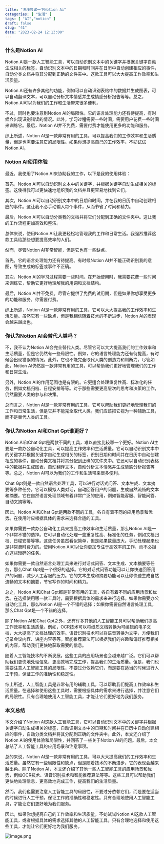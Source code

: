 ```yaml
---
title: "浅浅尝试一下Notion Ai"
categories: [ "生活" ]
tags: [ "AI","notion" ]
draft: false
slug: "41"
date: "2023-02-24 12:13:00"
---
```




### 什么是Notion AI

Notion AI是一款人工智能工具，可以自动识别文本中的关键字并根据关键字自动生成相关的标签，自动识别文本中的日期和时间并在日历中自动创建相应的事件，自动分类文档并将其分配到正确的文件夹中。这款工具可以大大提高工作效率和生活质量。

Notion AI还有许多其他的功能，例如可以自动识别表格中的数据并生成图表，可以自动翻译文本，可以自动分析文本情感并生成情感分析报告等等。总之，Notion AI可以为我们的工作和生活带来很多便利。

不过，同时也要注意到Notion AI的局限性。它的语言处理能力还有待提高，有时候会出现识别错误的情况。此外，学习过程需要一些时间，需要用户花费一些时间来训练它。最后，Notion AI并不免费，需要付费才能使用更多的功能和服务。

综上所述，Notion AI是一款非常有用的工具，可以提高我们的工作效率和生活质量，但是也需要注意它的局限性。如果你想提高自己的工作效率，不妨试试Notion AI。

### Notion AI使用体验

最近，我使用了Notion AI来协助我的工作，以下是我的使用体验：

首先，Notion AI可以自动识别文本中的关键字，并根据关键字自动生成相关的标签。这使得我可以更快速地组织我的文档并且更容易地找到它们。

其次，Notion AI可以自动识别文本中的日期和时间，并在我的日历中自动创建相应的事件。这让我不必手动输入每个事件，从而节省了时间和精力。

最后，Notion AI可以自动分类我的文档并将它们分配到正确的文件夹中。这让我的工作流程更加高效和整洁。

总体来说，使用Notion AI让我更轻松地管理我的工作和日常生活。我强烈推荐这款工具给那些想要提高效率的人们。

然而，尽管Notion AI非常智能，但是它也有一些缺点。

首先，它的语言处理能力还有待提高。有时候Notion AI并不能正确识别我的意图，导致生成的标签或事件不正确。

其次，Notion AI的学习过程需要一些时间。在开始使用时，我需要花费一些时间来训练它，帮助它更好地理解我的用词和文档结构。

最后，Notion AI并不免费。尽管它提供了免费的试用期，但是如果你想享受更多的功能和服务，你需要付费。

综上所述，Notion AI是一款非常有用的工具，它可以大大提高我的工作效率和生活质量。虽然它有一些缺点，但是我相信随着技术的不断进步，Notion AI的表现会越来越出色。

### 你认为Notion AI会替代人类吗？

不，我不认为Notion AI会完全替代人类。尽管它可以大大提高我们的工作效率和生活质量，但是它仍然有一些局限性。例如，它的语言处理能力还有待提高，有时候会出现错误的情况。此外，它也不能完全取代人类的创造力和判断力。尽管如此，Notion AI仍然是一款非常有用的工具，可以帮助我们更好地管理我们的工作和日常生活。

另外，Notion AI的作用范围也是有限的。它更适合处理重复性高、标准化的任务，例如文档归档、日程安排等等。对于那些需要更高层次的思考和决策的工作，仍然需要人类的参与和决策。

总而言之，Notion AI是一款非常有用的工具，它可以帮助我们更好地管理我们的工作和日常生活，但是它并不能完全取代人类。我们应该把它视为一种辅助工具，而不是替代人类的工具。

### 你认为Notion AI和Chat Gpt谁更好？

Notion AI和Chat Gpt是两款不同的工具，难以直接比较哪一个更好。Notion AI主要是一款办公自动化工具，可以提高工作效率和生活质量。它可以自动识别文本中的关键字并根据关键字自动生成相关的标签，识别日期和时间并在日历中自动创建相应的事件，自动分类文档并将其分配到正确的文件夹中。它还可以自动识别表格中的数据并生成图表，自动翻译文本，自动分析文本情感并生成情感分析报告等等。总之，Notion AI可以为我们的工作和生活带来很多便利。

Chat Gpt则是一款自然语言处理工具，可以进行对话式问答、文本生成、文本摘要等多种任务。它可以模拟人类对话，自动回答用户的问题，生成自然流畅的文本和摘要。它在自然语言处理领域有着非常广泛的应用，例如智能客服、智能问答、自动文摘等等。

因此，Notion AI和Chat Gpt是两款不同的工具，各自有着不同的应用场景和优势。在使用时应根据具体的需求来选择合适的工具。

如果你需要一款办公自动化工具来提高工作效率和生活质量，那么Notion AI是一个非常不错的选择。它可以自动化处理一些重复性高、标准化的任务，例如文档归档、日程安排等等。这些任务虽然看似简单，但是如果数量庞大，手动处理起来也是非常费时费力的。使用Notion AI可以让你更加专注于高效率的工作，而不必担心这些琐碎的任务。

如果你需要一款自然语言处理工具来进行对话式问答、文本生成、文本摘要等任务，那么Chat Gpt是一个很好的选择。它的对话式问答功能可以让你快速回答用户的问题，减少人工客服的压力。它的文本生成和摘要功能可以让你快速生成自然流畅的文本和摘要，节省写作的时间和精力。

总之，Notion AI和Chat Gpt都是非常有用的工具，各自有着不同的应用场景和优势。在选择使用哪一款工具时，需要根据具体的需求来进行选择。如果你需要办公自动化工具，那么Notion AI是一个不错的选择；如果你需要自然语言处理工具，那么Chat Gpt是一个不错的选择。

除了Notion AI和Chat Gpt之外，还有许多其他的人工智能工具可以帮助我们提高工作效率和生活质量。例如，OCR技术可以将纸质文档转换为可编辑的电子文档，大大提高了文档处理的效率。语音识别技术可以将语音转换为文字，方便我们记录会议内容、讲座内容等等。智能推荐算法可以根据我们的兴趣和偏好推荐相关的内容，帮助我们更快地获取需要的信息。

随着人工智能技术的不断发展，这些工具的应用场景也会越来越广泛。它们可以帮助我们更快地处理信息，更高效地完成工作，提高我们的生活质量。但是，我们也需要注意人工智能工具的局限性，不要过分依赖它们，而是要在适当的时候进行人工干预，保证工作的准确性和稳定性。

综上所述，人工智能工具是非常有用的辅助工具，可以帮助我们提高工作效率和生活质量。在选择和使用这些工具时，需要根据具体的需求来进行选择，并注意它们的局限性。只有合理地使用人工智能工具，才能让它们更好地为我们服务。

### 本文总结

本文介绍了Notion AI这款人工智能工具，它可以自动识别文本中的关键字并根据关键字自动生成相关的标签，自动识别文本中的日期和时间并在日历中自动创建相应的事件，自动分类文档并将其分配到正确的文件夹中。此外，本文还介绍了Notion AI的使用体验和局限性，并回答了一些关于Notion AI的问题。最后，本文总结了人工智能工具的应用场景和注意事项。

总的来说，Notion AI是一款非常有用的工具，可以大大提高我们的工作效率和生活质量。虽然它有一些局限性和缺点，但是随着技术的不断进步，它的表现会越来越出色。除了Notion AI，本文还介绍了其他一些人工智能工具的应用场景和优势，例如OCR技术、语音识别技术和智能推荐算法等等。这些工具可以帮助我们更快地处理信息，更高效地完成工作，提高我们的生活质量。

然而，我们也需要注意人工智能工具的局限性，不要过分依赖它们，而是要在适当的时候进行人工干预，保证工作的准确性和稳定性。只有合理地使用人工智能工具，才能让它们更好地为我们服务。

因此，如果你想提高自己的工作效率和生活质量，不妨试试Notion AI这款人工智能工具，或者根据具体的需求选择其他的人工智能工具。只有合理地选择和使用这些工具，才能让它们更好地为我们服务。


![image.png](https://blog.wangyunzi.com/2023/02/7cbe5c5060155b4b1c1f6f647abb18a5.png)


